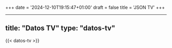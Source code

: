 +++
date = '2024-12-10T19:15:47+01:00'
draft = false
title = 'JSON TV'
+++

---
title: "Datos TV"
type: "datos-tv"
---

{{< datos-tv >}}
